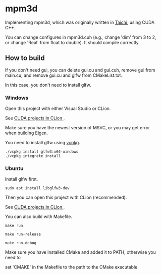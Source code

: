 # mpm3d

Implementing mpm3d, which was originally written in [Taichi](https://github.com/taichi-dev/taichi), using CUDA C++.

You can change configures in mpm3d.cuh (e.g., change 'dim' from 3 to 2, or
change 'Real' from float to double). It should compile correctly.

## How to build

If you don't need gui, you can delete gui.cu and gui.cuh, remove gui from main.cu,  and remove gui.cu and glfw from CMakeList.txt. 

In this case, you don't need to install glfw.

### Windows

Open this project with either Visual Studio or CLion.

See [CUDA projects in CLion
](https://www.jetbrains.com/help/clion/cuda-projects.html).

Make sure you have the newest version of MSVC, or you may get error when building Eigen.

You need to install glfw using [vcpkg](https://github.com/microsoft/vcpkg).

```
./vcpkg install glfw3:x64-windows
./vcpkg integrate install
```

### Ubuntu

Install glfw first.

```
sudo apt install libglfw3-dev
```

Then you can open this project with CLion (recommended).

See [CUDA projects in CLion
](https://www.jetbrains.com/help/clion/cuda-projects.html).

You can also build with Makefile.

```
make run
```

```
make run-release
```

```
make run-debug
```

Make sure you have installed CMake and added it to PATH, otherwise you need to 

set 'CMAKE' in the Makefile to the path to the CMake executable.
